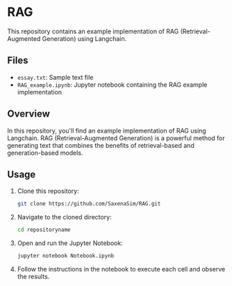 # RAG

This repository contains an example implementation of RAG (Retrieval-Augmented Generation) using Langchain.

## Files

- `essay.txt`: Sample text file
- `RAG_example.ipynb`: Jupyter notebook containing the RAG example implementation

## Overview

In this repository, you'll find an example implementation of RAG using Langchain. RAG (Retrieval-Augmented Generation) is a powerful method for generating text that combines the benefits of retrieval-based and generation-based models.

## Usage

1. Clone this repository:
   ```bash
   git clone https://github.com/SaxenaSim/RAG.git
   ```

2. Navigate to the cloned directory:
   ```bash
   cd repositoryname
   ```
3. Open and run the Jupyter Notebook:
   ```bash
   jupyter notebook Notebook.ipynb
   ```
4. Follow the instructions in the notebook to execute each cell and observe the results.
